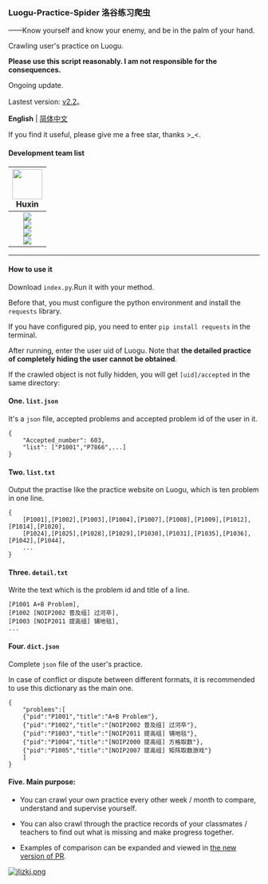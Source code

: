 ### Luogu-Practice-Spider 洛谷练习爬虫

——Know yourself and know your enemy, and be in the palm of your hand.

Crawling user's practice on Luogu.

**Please use this script reasonably. I am not responsible for the consequences.**

Ongoing update.

Lastest version: [v2.2](https://github.com/Daijianghao/Luogu-Practice-Spider/releases/tag/v2.2)。

**English** | [简体中文](https://github.com/Daijianghao/Luogu-Practice-Spider/blob/Ver-2.2/README.md)

If you find it useful, please give me a free star, thanks \>\_\<.

#### Development team list

| <img src="https://avatars.githubusercontent.com/u/70331183?v=4" width="60px"></br> Huxin
| :---: |
| ![](https://shields.io/badge/admin-red?logo=microsoftteams&style=for-the-badge) <br> ![](https://shields.io/badge/Coding-green?logo=visual-studio-code&style=for-the-badge)<br> ![](https://shields.io/badge/BugTester-yellow?logo=open-bug-bounty&style=for-the-badge) <br> ![](https://shields.io/badge/Issues%20Manager-green?logo=visual-studio-code&style=for-the-badge)|
---

#### How to use it

Download `index.py`.Run it with your method.

Before that, you must configure the python environment and install the `requests` library.

If you have configured pip, you need to enter `pip install requests` in the terminal.

After running, enter the user uid of Luogu. Note that **the detailed practice of completely hiding the user cannot be obtained**.

If the crawled object is not fully hidden, you will get `[uid]/accepted` in the same directory:

#### One. `list.json`

It's a `json` file, accepted problems and accepted problem id of the user in it.

```
{
    "Accepted_number": 603,
    "list": ["P1001","P7866",...]
}
```

#### Two. `list.txt`

Output the practise like the practice website on Luogu, which is ten problem in one line.

```
{
    [P1001],[P1002],[P1003],[P1004],[P1007],[P1008],[P1009],[P1012],[P1014],[P1020],
    [P1024],[P1025],[P1028],[P1029],[P1030],[P1031],[P1035],[P1036],[P1042],[P1044],
    ...
}
```

#### Three. `detail.txt`

Write the text which is the problem id and title of a line.

```
[P1001 A+B Problem],
[P1002 [NOIP2002 普及组] 过河卒],
[P1003 [NOIP2011 提高组] 铺地毯],
...
```

#### Four. `dict.json`

Complete `json` file of the user's practice.

In case of conflict or dispute between different formats, it is recommended to use this dictionary as the main one.

```
{
    "problems":[
    {"pid":"P1001","title":"A+B Problem"},
    {"pid":"P1002","title":"[NOIP2002 普及组] 过河卒"},
    {"pid":"P1003","title":"[NOIP2011 提高组] 铺地毯"},
    {"pid":"P1004","title":"[NOIP2000 提高组] 方格取数"},
    {"pid":"P1005","title":"[NOIP2007 提高组] 矩阵取数游戏"}
    ]
}
```

#### Five. Main purpose:

+ You can crawl your own practice every other week / month to compare, understand and supervise yourself.

+ You can also crawl through the practice records of your classmates / teachers to find out what is missing and make progress together.

+ Examples of comparison can be expanded and viewed in [the new version of PR](https://github.com/Daijianghao/Luogu-Practice-Spider/pull/4/files).

[![jIizkj.png](https://s1.ax1x.com/2022/07/17/jIizkj.png)](https://imgtu.com/i/jIizkj)

